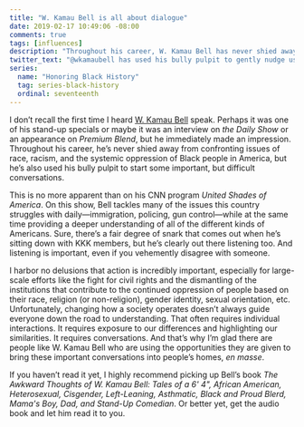 ```yaml
---
title: "W. Kamau Bell is all about dialogue"
date: 2019-02-17 10:49:06 -08:00
comments: true
tags: [influences]
description: "Throughout his career, W. Kamau Bell has never shied away from confronting issues of race, racism, and the systemic oppression of Black people in America, but he’s also used his bully pulpit to start some important, but difficult conversations."
twitter_text: "@wkamaubell has used his bully pulpit to gently nudge us into some important, but difficult conversations"
series:
  name: "Honoring Black History"
  tag: series-black-history
  ordinal: seventeenth
---
```


I don’t recall the first time I heard [W. Kamau Bell](https://twitter.com/wkamaubell) speak. Perhaps it was one of his stand-up specials or maybe it was an interview on <cite>the Daily Show</cite> or an appearance on <cite>Premium Blend</cite>, but he immediately made an impression. Throughout his career, he’s never shied away from confronting issues of race, racism, and the systemic oppression of Black people in America, but he’s also used his bully pulpit to start some important, but difficult conversations.

<!-- more -->

This is no more apparent than on his CNN program <cite>United Shades of America</cite>. On this show, Bell tackles many of the issues this country struggles with daily—immigration, policing, gun control—while at the same time providing a deeper understanding of all of the different kinds of Americans. Sure, there’s a fair degree of snark that comes out when he’s sitting down with KKK members, but he’s clearly out there listening too. And listening is important, even if you vehemently disagree with someone.

I harbor no delusions that action is incredibly important, especially for large-scale efforts like the fight for civil rights and the dismantling of the institutions that contribute to the continued oppression of people based on their race, religion (or non-religion), gender identity, sexual orientation, etc. Unfortunately, changing how a society operates doesn’t always guide everyone down the road to understanding. That often requires individual interactions. It requires exposure to our differences and highlighting our similarities. It requires conversations. And that’s why I’m glad there are people like W. Kamau Bell who are using the opportunities they are given to bring these important conversations into people’s homes, *en masse*.

If you haven’t read it yet, I highly recommend picking up Bell’s book <cite>The Awkward Thoughts of W. Kamau Bell: Tales of a 6' 4", African American, Heterosexual, Cisgender, Left-Leaning, Asthmatic, Black and Proud Blerd, Mama's Boy, Dad, and Stand-Up Comedian</cite>. Or better yet, get the audio book and let him read it to you.
